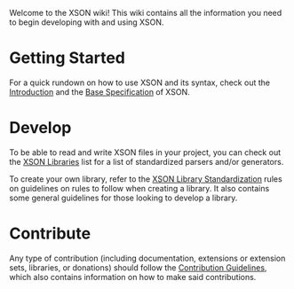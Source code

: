 Welcome to the XSON wiki! This wiki contains all the information you need to begin developing with and using XSON.

# Getting Started

For a quick rundown on how to use XSON and its syntax, check out the [Introduction](README) 
and the [Base Specification](XSON-Base-Specification) of XSON.

# Develop

To be able to read and write XSON files in your project, you can check out the [XSON Libraries](XSON-Standardized-Libraries-List)
list for a list of standardized parsers and/or generators.

To create your own library, refer to the [XSON Library Standardization](XSON-Standardized-Libraries-List#XSON-Library-Standardization) 
rules on guidelines on rules to follow when creating a library. 
It also contains some general guidelines for those looking to develop a library.

# Contribute

Any type of contribution (including documentation, extensions or extension sets, libraries, or donations) should follow the [Contribution Guidelines](Contribution-Guidelines), which also contains information on how to make said contributions.
